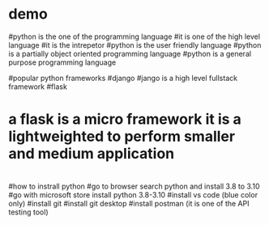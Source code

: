 # demo
#python is the one of the programming language
#it is one of the high level language
#it is the intrepetor
#python is the user friendly language
#python is a partially object oriented programming language
#python is a general purpose programming language

#popular python frameworks
#django
#jango is a high level fullstack framework
#flask
# a flask is a micro framework it is a lightweighted to perform smaller and medium application
#
#how to instrall python
#go to browser search python and install 3.8 to 3.10
#go with microsoft store install python 3.8-3.10
#install vs code (blue color only)
#install git
#install git desktop
#install postman (it is one of the API testing tool)
